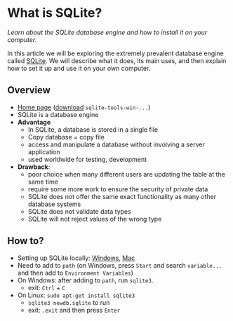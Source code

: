 # What is SQLite?

*Learn about the SQLite database engine and how to install it on your computer.*

In this article we will be exploring the extremely prevalent database engine called [SQLite](https://www.sqlite.org/index.html). We will describe what it does, its main uses, and then explain how to set it up and use it on your own computer.

## Overview

- [Home page](https://www.sqlite.org/index.html) ([download](https://www.sqlite.org/download.html) `sqlite-tools-win-...`)
- SQLite is a database engine
- **Advantage**
  - In SQLite, a database is stored in a single file
  - Copy database = copy file
  - access and manipulate a database without involving a server application
  - used worldwide for testing, development
- **Drawback**:
  - poor choice when many different users are updating the table at the same time
  - require some more work to ensure the security of private data
  - SQLite does not offer the same exact functionality as many other database systems
  - SQLite does not validate data types
  - SQLite will not reject values of the wrong type

## How to?

- Setting up SQLite locally: [Windows](https://youtu.be/dcfh5iQ_-3s), [Mac](https://youtu.be/4MJSZi4qvIE)
- Need to add to `path` (on Windows, press `Start` and search `variable...` and then add to `Environment Variables`)
- On Windows: after adding to `path`, run `sqlite3`.
  - exit: `Ctrl` + `C`
- On Linux: `sudo apt-get install sqlite3`
  - `sqlite3 newdb.sqlite` to run
  - exit: `.exit` and then press `Enter`
